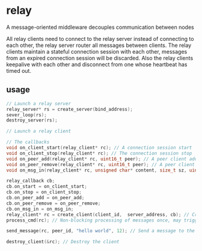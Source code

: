 # relay

A message-oriented middleware decouples communication between nodes

All relay clients need to connect to the relay server instead of connecting to each other, the relay server router all messages between clients. The relay clients 
maintain a stateful connection session with each other, messages from an expired connection session will be discarded. Also the relay clients keepalive with each other and disconnect from one whose heartbeat has timed out.

## usage

```C
// Launch a relay server
relay_server* rs = create_server(bind_address);
sever_loop(rs);
destroy_server(rs);

// Launch a relay client

// The callbacks
void on_client_start(relay_client* rc); // A connection session start
void on_client_stop(relay_client* rc); // The connection session stop
void on_peer_add(relay_client* rc, uint16_t peer); // A peer client add
void on_peer_remove(relay_client* rc, uint16_t peer); // A peer client removed
void on_msg_in(relay_client* rc, unsigned char* content, size_t sz, uint16_t identity); // A msg in

relay_callback cb;
cb.on_start = on_client_start;
cb.on_stop = on_client_stop;
cb.on_peer_add = on_peer_add;
cb.on_peer_remove = on_peer_remove;
cb.on_msg_in = on_msg_in;
relay_client* rc = create_client(client_id,  server_address, cb); // Create an relay client
process_cmd(rc); // Non-blocking processing of messages once, may trigger a callback

send_message(rc, peer_id, "hello world", 12); // Send a message to the peer client

destroy_client(&rc); // Destroy the client

```